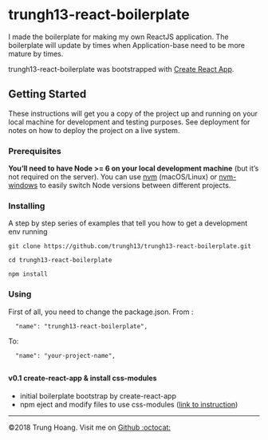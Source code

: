 # trungh13-react-boilerplate
I made the boilerplate for making my own ReactJS application. The boilerplate will update by times when Application-base need to be more mature by times.

trungh13-react-boilerplate was bootstrapped with [Create React App](https://github.com/facebookincubator/create-react-app).
## Getting Started

These instructions will get you a copy of the project up and running on your local machine for development and testing purposes. See deployment for notes on how to deploy the project on a live system.

### Prerequisites

**You’ll need to have Node >= 6 on your local development machine** (but it’s not required on the server). You can use [nvm](https://github.com/creationix/nvm#installation) (macOS/Linux) or [nvm-windows](https://github.com/coreybutler/nvm-windows#node-version-manager-nvm-for-windows) to easily switch Node versions between different projects.

### Installing

A step by step series of examples that tell you how to get a development env running

```
git clone https://github.com/trungh13/trungh13-react-boilerplate.git

cd trungh13-react-boilerplate

npm install
```
### Using
First of all, you need to change the package.json.
From :
```
  "name": "trungh13-react-boilerplate",
```
To:
```
  "name": "your-project-name",
```
## 

#### v0.1 create-react-app & install css-modules
* initial boilerplate bootstrap by create-react-app
* npm eject and modify files to use css-modules ([link to instruction](https://medium.com/nulogy/how-to-use-css-modules-with-create-react-app-9e44bec2b5c2))

---
©2018 Trung Hoang. Visit me on <a href="https://github.com/trungh13/">Github :octocat:</a> 